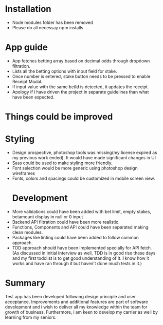 # Installation

- Node modules folder has been removed
- Please do all necessay npm installs

# App guide
- App fetches betting array based on decimal odds through dropdown filtration.
- Lists all the betting options with input field for stake.
- Once number is entered, stake button needs to be pressed to enable Receipt Modal.
- If input value with the same betId is detected, it updates the receipt.
- Apology if i have driven the project in separate guidelines than what have been expected.

# Things could be improved
   #  Styling
- Design prospective, photoshop tools was missing(my license expired as my previous work ended). It would have made significant changes in UI
- Sass could be used to make styling more friendly.
- Font selection would be more generic using photoshop design wireframes
- Fonts, colors and spacings could be customized in mobile screen view.
   #  Development
- More validations could have been added with bet limit, empty stakes, betamount display in null or 0 input
- Backend API filtration could have been more realistic.
- Functions, Components and API could have been separated making clean modules.
- Packages like linting could have been added to follow common approach.
- TDD approach should have been implemented specially for API fetch.
  (As discussed in initial interview as well, TDD is in good rise these days and my first todolist is to get good understanding of it. I know how it works and have ran through it but haven't done much tests in it.)

# Summary
Test app has been developed following design principle and user acceptance. 
Improvements and additional features are part of software development and i wish to deliver all my knowledge within the team for growth of business.
Furthermore, i am keen to develop my carrier as well by learning from my seniors.